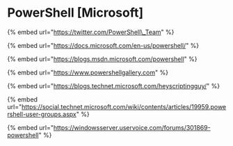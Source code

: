 # PowerShell \[Microsoft\]

{% embed url="https://twitter.com/PowerShell\_Team" %}

{% embed url="https://docs.microsoft.com/en-us/powershell/" %}

{% embed url="https://blogs.msdn.microsoft.com/powershell" %}

{% embed url="https://www.powershellgallery.com" %}

{% embed url="https://blogs.technet.microsoft.com/heyscriptingguy/" %}

{% embed url="https://social.technet.microsoft.com/wiki/contents/articles/19959.powershell-user-groups.aspx" %}

{% embed url="https://windowsserver.uservoice.com/forums/301869-powershell" %}

